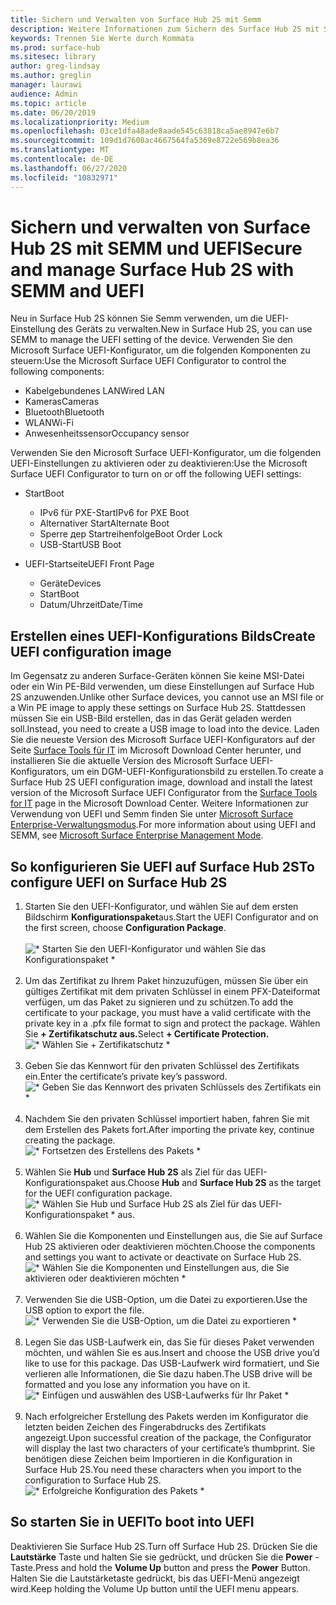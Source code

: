```yaml
---
title: Sichern und Verwalten von Surface Hub 2S mit Semm
description: Weitere Informationen zum Sichern des Surface Hub 2S mit Semm.
keywords: Trennen Sie Werte durch Kommata
ms.prod: surface-hub
ms.sitesec: library
author: greg-lindsay
ms.author: greglin
manager: laurawi
audience: Admin
ms.topic: article
ms.date: 06/20/2019
ms.localizationpriority: Medium
ms.openlocfilehash: 03ce1dfa48ade8aade545c63818ca5ae8947e6b7
ms.sourcegitcommit: 109d1d7608ac4667564fa5369e8722e569b8ea36
ms.translationtype: MT
ms.contentlocale: de-DE
ms.lasthandoff: 06/27/2020
ms.locfileid: "10832971"
---
```

# <span data-ttu-id="057a3-104">Sichern und verwalten von Surface Hub 2S mit SEMM und UEFI</span><span class="sxs-lookup"><span data-stu-id="057a3-104">Secure and manage Surface Hub 2S with SEMM and UEFI</span></span>

<span data-ttu-id="057a3-105">Neu in Surface Hub 2S können Sie Semm verwenden, um die UEFI-Einstellung des Geräts zu verwalten.</span><span class="sxs-lookup"><span data-stu-id="057a3-105">New in Surface Hub 2S, you can use SEMM to manage the UEFI setting of the device.</span></span>
<span data-ttu-id="057a3-106">Verwenden Sie den Microsoft Surface UEFI-Konfigurator, um die folgenden Komponenten zu steuern:</span><span class="sxs-lookup"><span data-stu-id="057a3-106">Use the Microsoft Surface UEFI Configurator to control the following components:</span></span>

- <span data-ttu-id="057a3-107">Kabelgebundenes LAN</span><span class="sxs-lookup"><span data-stu-id="057a3-107">Wired LAN</span></span>
- <span data-ttu-id="057a3-108">Kameras</span><span class="sxs-lookup"><span data-stu-id="057a3-108">Cameras</span></span>
- <span data-ttu-id="057a3-109">Bluetooth</span><span class="sxs-lookup"><span data-stu-id="057a3-109">Bluetooth</span></span>
- <span data-ttu-id="057a3-110">WLAN</span><span class="sxs-lookup"><span data-stu-id="057a3-110">Wi-Fi</span></span>
- <span data-ttu-id="057a3-111">Anwesenheitssensor</span><span class="sxs-lookup"><span data-stu-id="057a3-111">Occupancy sensor</span></span>

<span data-ttu-id="057a3-112">Verwenden Sie den Microsoft Surface UEFI-Konfigurator, um die folgenden UEFI-Einstellungen zu aktivieren oder zu deaktivieren:</span><span class="sxs-lookup"><span data-stu-id="057a3-112">Use the Microsoft Surface UEFI Configurator to turn on or off the following UEFI settings:</span></span>

- <span data-ttu-id="057a3-113">Start</span><span class="sxs-lookup"><span data-stu-id="057a3-113">Boot</span></span>

    - <span data-ttu-id="057a3-114">IPv6 für PXE-Start</span><span class="sxs-lookup"><span data-stu-id="057a3-114">IPv6 for PXE Boot</span></span>
    - <span data-ttu-id="057a3-115">Alternativer Start</span><span class="sxs-lookup"><span data-stu-id="057a3-115">Alternate Boot</span></span>
    - <span data-ttu-id="057a3-116">Sperre дер Startreihenfolge</span><span class="sxs-lookup"><span data-stu-id="057a3-116">Boot Order Lock</span></span>
    - <span data-ttu-id="057a3-117">USB-Start</span><span class="sxs-lookup"><span data-stu-id="057a3-117">USB Boot</span></span>
- <span data-ttu-id="057a3-118">UEFI-Startseite</span><span class="sxs-lookup"><span data-stu-id="057a3-118">UEFI Front Page</span></span>

    - <span data-ttu-id="057a3-119">Geräte</span><span class="sxs-lookup"><span data-stu-id="057a3-119">Devices</span></span>
    - <span data-ttu-id="057a3-120">Start</span><span class="sxs-lookup"><span data-stu-id="057a3-120">Boot</span></span>
    - <span data-ttu-id="057a3-121">Datum/Uhrzeit</span><span class="sxs-lookup"><span data-stu-id="057a3-121">Date/Time</span></span>

## <span data-ttu-id="057a3-122">Erstellen eines UEFI-Konfigurations Bilds</span><span class="sxs-lookup"><span data-stu-id="057a3-122">Create UEFI configuration image</span></span>

<span data-ttu-id="057a3-123">Im Gegensatz zu anderen Surface-Geräten können Sie keine MSI-Datei oder ein Win PE-Bild verwenden, um diese Einstellungen auf Surface Hub 2S anzuwenden.</span><span class="sxs-lookup"><span data-stu-id="057a3-123">Unlike other Surface devices, you cannot use an MSI file or a Win PE image to apply these settings on Surface Hub 2S.</span></span> <span data-ttu-id="057a3-124">Stattdessen müssen Sie ein USB-Bild erstellen, das in das Gerät geladen werden soll.</span><span class="sxs-lookup"><span data-stu-id="057a3-124">Instead, you need to create a USB image to load into the device.</span></span> <span data-ttu-id="057a3-125">Laden Sie die neueste Version des Microsoft Surface UEFI-Konfigurators auf der Seite [Surface Tools für IT](https://www.microsoft.com/download/details.aspx?id=46703) im Microsoft Download Center herunter, und installieren Sie die aktuelle Version des Microsoft Surface UEFI-Konfigurators, um ein DGM-UEFI-Konfigurationsbild zu erstellen.</span><span class="sxs-lookup"><span data-stu-id="057a3-125">To create a Surface Hub 2S UEFI configuration image, download and install the latest version of the Microsoft Surface UEFI Configurator from the [Surface Tools for IT](https://www.microsoft.com/download/details.aspx?id=46703) page in the Microsoft Download Center.</span></span> <span data-ttu-id="057a3-126">Weitere Informationen zur Verwendung von UEFI und Semm finden Sie unter [Microsoft Surface Enterprise-Verwaltungsmodus](https://docs.microsoft.com/surface/surface-enterprise-management-mode).</span><span class="sxs-lookup"><span data-stu-id="057a3-126">For more information about using UEFI and SEMM, see [Microsoft Surface Enterprise Management Mode](https://docs.microsoft.com/surface/surface-enterprise-management-mode).</span></span>

## <span data-ttu-id="057a3-127">So konfigurieren Sie UEFI auf Surface Hub 2S</span><span class="sxs-lookup"><span data-stu-id="057a3-127">To configure UEFI on Surface Hub 2S</span></span>

1. <span data-ttu-id="057a3-128">Starten Sie den UEFI-Konfigurator, und wählen Sie auf dem ersten Bildschirm **Konfigurationspaket**aus.</span><span class="sxs-lookup"><span data-stu-id="057a3-128">Start the UEFI Configurator and on the first screen, choose **Configuration Package**.</span></span><br><br>
![\* Starten Sie den UEFI-Konfigurator und wählen Sie das Konfigurationspaket \*](images/sh2-uefi1.png) <br> <br>
2. <span data-ttu-id="057a3-130">Um das Zertifikat zu Ihrem Paket hinzuzufügen, müssen Sie über ein gültiges Zertifikat mit dem privaten Schlüssel in einem PFX-Dateiformat verfügen, um das Paket zu signieren und zu schützen.</span><span class="sxs-lookup"><span data-stu-id="057a3-130">To add the certificate to your package, you must have a valid certificate with the private key in a .pfx file format to sign and protect the package.</span></span> <span data-ttu-id="057a3-131">Wählen Sie **+ Zertifikatschutz aus.**</span><span class="sxs-lookup"><span data-stu-id="057a3-131">Select **+ Certificate Protection.**</span></span> <br>
![\* Wählen Sie + Zertifikatschutz \*](images/sh2-uefi2.png) <br><br>
3. <span data-ttu-id="057a3-133">Geben Sie das Kennwort für den privaten Schlüssel des Zertifikats ein.</span><span class="sxs-lookup"><span data-stu-id="057a3-133">Enter the certificate’s private key’s password.</span></span><br>
![\* Geben Sie das Kennwort des privaten Schlüssels des Zertifikats ein \*](images/sh2-uefi3.png) <br><br>
4. <span data-ttu-id="057a3-135">Nachdem Sie den privaten Schlüssel importiert haben, fahren Sie mit dem Erstellen des Pakets fort.</span><span class="sxs-lookup"><span data-stu-id="057a3-135">After importing the private key, continue creating the package.</span></span><br>
![\* Fortsetzen des Erstellens des Pakets \*](images/sh2-uefi4.png) <br><br>
5. <span data-ttu-id="057a3-137">Wählen Sie **Hub** und **Surface Hub 2S** als Ziel für das UEFI-Konfigurationspaket aus.</span><span class="sxs-lookup"><span data-stu-id="057a3-137">Choose **Hub** and **Surface Hub 2S** as the target for the UEFI configuration package.</span></span><br>
![\* Wählen Sie Hub und Surface Hub 2S als Ziel für das UEFI-Konfigurationspaket \* aus.](images/sh2-uefi5.png) <br><br>
6. <span data-ttu-id="057a3-139">Wählen Sie die Komponenten und Einstellungen aus, die Sie auf Surface Hub 2S aktivieren oder deaktivieren möchten.</span><span class="sxs-lookup"><span data-stu-id="057a3-139">Choose the components and settings you want to activate or deactivate on Surface Hub 2S.</span></span><br>
![\* Wählen Sie die Komponenten und Einstellungen aus, die Sie aktivieren oder deaktivieren möchten \*](images/sh2-uefi6.png) <br><br>
7. <span data-ttu-id="057a3-141">Verwenden Sie die USB-Option, um die Datei zu exportieren.</span><span class="sxs-lookup"><span data-stu-id="057a3-141">Use the USB option to export the file.</span></span><br>
![\* Verwenden Sie die USB-Option, um die Datei zu exportieren \*](images/sh2-uefi8.png) <br><br>
8. <span data-ttu-id="057a3-143">Legen Sie das USB-Laufwerk ein, das Sie für dieses Paket verwenden möchten, und wählen Sie es aus.</span><span class="sxs-lookup"><span data-stu-id="057a3-143">Insert and choose the USB drive you’d like to use for this package.</span></span> <span data-ttu-id="057a3-144">Das USB-Laufwerk wird formatiert, und Sie verlieren alle Informationen, die Sie dazu haben.</span><span class="sxs-lookup"><span data-stu-id="057a3-144">The USB drive will be formatted and you lose any information you have on it.</span></span><br>
![\* Einfügen und auswählen des USB-Laufwerks für Ihr Paket \*](images/sh2-uefi9.png) <br><br>
9. <span data-ttu-id="057a3-146">Nach erfolgreicher Erstellung des Pakets werden im Konfigurator die letzten beiden Zeichen des Fingerabdrucks des Zertifikats angezeigt.</span><span class="sxs-lookup"><span data-stu-id="057a3-146">Upon successful creation of the package, the Configurator will display the last two characters of your certificate’s thumbprint.</span></span> <span data-ttu-id="057a3-147">Sie benötigen diese Zeichen beim Importieren in die Konfiguration in Surface Hub 2S.</span><span class="sxs-lookup"><span data-stu-id="057a3-147">You need these characters when you import to the configuration to Surface Hub 2S.</span></span><br>
![\* Erfolgreiche Konfiguration des Pakets \*](images/sh2-uefi10.png) <br>

## <span data-ttu-id="057a3-149">So starten Sie in UEFI</span><span class="sxs-lookup"><span data-stu-id="057a3-149">To boot into UEFI</span></span>

<span data-ttu-id="057a3-150">Deaktivieren Sie Surface Hub 2S.</span><span class="sxs-lookup"><span data-stu-id="057a3-150">Turn off Surface Hub 2S.</span></span> <span data-ttu-id="057a3-151">Drücken Sie die **Lautstärke** Taste und halten Sie sie gedrückt, und drücken Sie die **Power** -Taste.</span><span class="sxs-lookup"><span data-stu-id="057a3-151">Press and hold the **Volume Up** button and press the **Power** Button.</span></span> <span data-ttu-id="057a3-152">Halten Sie die Lautstärketaste gedrückt, bis das UEFI-Menü angezeigt wird.</span><span class="sxs-lookup"><span data-stu-id="057a3-152">Keep holding the Volume Up button until the UEFI menu appears.</span></span>
